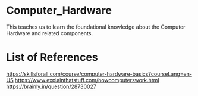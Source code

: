 # Computer_Hardware
This teaches us to learn the foundational knowledge about the Computer Hardware and related components.
# List of References
https://skillsforall.com/course/computer-hardware-basics?courseLang=en-US
https://www.explainthatstuff.com/howcomputerswork.html
https://brainly.in/question/28730027

